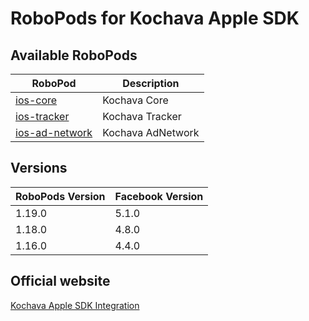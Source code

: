 # RoboPods for Kochava Apple SDK

## Available RoboPods

| RoboPod                           | Description                               |
|-----------------------------------|-------------------------------------------|
| [ios-core](ios-core/)             | Kochava Core                              |
| [ios-tracker](ios-tracker/)       | Kochava Tracker                           |
| [ios-ad-network](ios-ad-network/) | Kochava AdNetwork                         |

## Versions

| RoboPods Version  | Facebook Version    |
|-------------------|---------------------|
| 1.19.0            | 5.1.0               |
| 1.18.0            | 4.8.0               |
| 1.16.0            | 4.4.0               |

## Official website

[Kochava Apple SDK Integration](https://support.kochava.com/sdk-integration/ios-sdk-integration/)
